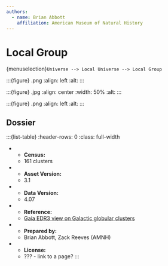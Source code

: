 ```yaml
---
authors:
  - name: Brian Abbott
    affiliation: American Museum of Natural History
---
```



# Local Group

{menuselection}`Universe --> Local Universe --> Local Group`




:::{figure} .png
:align: left
:alt: 
:::





:::{figure} .jpg
:align: center
:width: 50%
:alt: 
:::






:::{figure} .png
:align: left
:alt: 
:::







## Dossier
:::{list-table}
:header-rows: 0
:class: full-width

* - **Census:**
  - 161 clusters
* - **Asset Version:**
  - 3.1
* - **Data Version:**
  - 4.07
* - **Reference:**
  - [Gaia EDR3 view on Galactic globular clusters](https://doi.org/10.1093/mnras/stab1475)
* - **Prepared by:**
  - Brian Abbott, Zack Reeves (AMNH)
* - **License:**
  - ??? - link to a page?
:::